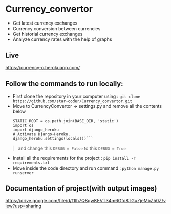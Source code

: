 # Currency_convertor
- Get latest currency exchanges
- Currency conversion between currencies
- Get historial currency exchanges
- Analyze currency rates with the help of graphs


## Live
https://currency-c.herokuapp.com/

## Follow the commands to run locally:

- First clone the repository in your computer using :
	```git clone https://github.com/star-coder/Currency_convertor.git```
- Move to CurrencyConvertor -> settings.py and remove all the contents below
	```#added by me
	STATIC_ROOT = os.path.join(BASE_DIR, 'static')
	import os
	import django_heroku
	# Activate Django-Heroku.
	django_heroku.settings(locals())```
>and change this
>	```DEBUG = False```
>to this
>	```DEBUG = True```
- Install all the requirements for the project :
	```pip install -r requirements.txt```
- Move inside the code directory and run command :
	```python manage.py runserver```
	
## Documentation of project(with output images)
https://drive.google.com/file/d/11lh7Q8qwKEVT34m6Gfd8TGuZjeMbZ50Z/view?usp=sharing
